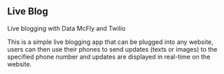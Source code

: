 Live Blog
---------

Live blogging with Data McFly and Twilio

This is a simple live blogging app that can be plugged into any website, users 
can then use their phones to send updates (texts or images) to the specified phone number and updates are displayed in real-time on the website.
